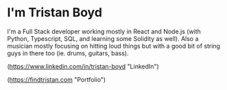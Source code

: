 # I'm Tristan Boyd

I'm a Full Stack developer working mostly in React and Node.js (with Python, Typescript, SQL, and learning some Solidity as well).  Also a musician mostly focusing on hitting loud things but with a good bit of string guys in there too (ie. drums, guitars, bass).

(https://www.linkedin.com/in/tristan-boyd "LinkedIn")

(https://findtristan.com "Portfolio")
